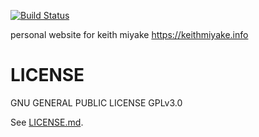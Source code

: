 [![Build Status](https://travis-ci.org/kaymmm/keithmiyake.info.svg?branch=master)](https://travis-ci.org/kaymmm/keithmiyake.info)

personal website for keith miyake https://keithmiyake.info

# LICENSE

GNU GENERAL PUBLIC LICENSE GPLv3.0

See [LICENSE.md](LICENSE.md).
